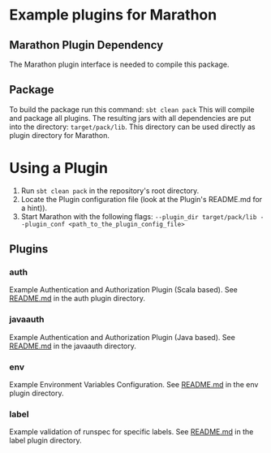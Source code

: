 # Example plugins for Marathon

## Marathon Plugin Dependency

The Marathon plugin interface is needed to compile this package.

## Package

To build the package run this command:
`sbt clean pack`
This will compile and package all plugins.
The resulting jars with all dependencies are put into the directory: `target/pack/lib`.
This directory can be used directly as plugin directory for Marathon.

# Using a Plugin
1. Run `sbt clean pack` in the repository's root directory.
2. Locate the Plugin configuration file (look at the Plugin's README.md
   for a hint)).
3. Start Marathon with the following flags: `--plugin_dir target/pack/lib --plugin_conf <path_to_the_plugin_config_file>`

## Plugins

### auth

Example Authentication and Authorization Plugin (Scala based).
See [README.md](https://github.com/mesosphere/marathon-example-plugins/blob/master/auth/README.md) in the auth plugin directory.

### javaauth

Example Authentication and Authorization Plugin (Java based).
See [README.md](https://github.com/mesosphere/marathon-example-plugins/blob/master/javaauth/README.md) in the javaauth directory.

### env

Example Environment Variables Configuration.
See [README.md](https://github.com/mesosphere/marathon-example-plugins/blob/master/env/README.md) in the env plugin directory.

### label

Example validation of runspec for specific labels.
See [README.md](https://github.com/mesosphere/marathon-example-plugins/blob/master/label/README.md) in the label plugin directory.
